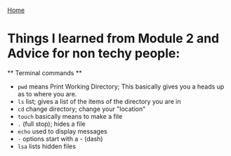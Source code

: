 [Home](https://jennjoyce.github.io/learning-journal/)

# Things I learned from Module 2 and Advice for non techy people:

** Terminal commands **


- `pwd` means Print Working Directory; This basically gives you a heads up as to where you are.
- `ls` list; gives a list of the items of the directory you are in
- `cd` change directory; change your "location"
- `touch` basically means to make a file
- `.` (full stop); hides a file
- `echo` used to display messages
- `-`  options start with a - (dash)
- `lsa` lists hidden files

